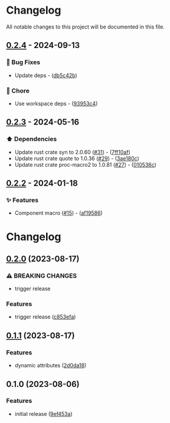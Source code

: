 # Changelog

All notable changes to this project will be documented in this file.

## [0.2.4](https://github.com/YoloDev/rstml-component/compare/0.2.3..0.2.4) - 2024-09-13

### 🐛 Bug Fixes

- Update deps - ([db5c42b](https://github.com/YoloDev/rstml-component/commit/db5c42b7eefbebe50c1d22d7266ee4db95cd46e8))

### 🔨 Chore

- Use workspace deps - ([93953c4](https://github.com/YoloDev/rstml-component/commit/93953c43c0057d3f9907e92c91d86106cebd678e))

## [0.2.3](https://github.com/YoloDev/rstml-component/compare/0.2.2..0.2.3) - 2024-05-16

### ⬆️ Dependencies

- Update rust crate syn to 2.0.60 ([#31](https://github.com/YoloDev/rstml-component/pull/31)) - ([7ff10af](https://github.com/YoloDev/rstml-component/commit/7ff10af7ffa68927f9480dc6aa2329e7161a5aab))
- Update rust crate quote to 1.0.36 ([#29](https://github.com/YoloDev/rstml-component/pull/29)) - ([3ae180c](https://github.com/YoloDev/rstml-component/commit/3ae180cfc5f1595ec39fea6daaf91f1a3f966b62))
- Update rust crate proc-macro2 to 1.0.81 ([#27](https://github.com/YoloDev/rstml-component/pull/27)) - ([010536c](https://github.com/YoloDev/rstml-component/commit/010536c6aa8ae336d0fdc1c166d2c85f326c859e))

## [0.2.2](https://github.com/YoloDev/rstml-component/compare/0.2.0..0.2.2) - 2024-01-18

### ✨ Features

- Component macro ([#15](https://github.com/YoloDev/rstml-component/pull/15)) - ([af19586](https://github.com/YoloDev/rstml-component/commit/af19586a86e0e760b0269d130962b72d904d5a75))

# Changelog

## [0.2.0](https://github.com/YoloDev/rstml-component/compare/rstml-component-macro-v0.1.1...rstml-component-macro-v0.2.0) (2023-08-17)


### ⚠ BREAKING CHANGES

* trigger release

### Features

* trigger release ([c853efa](https://github.com/YoloDev/rstml-component/commit/c853efa95717807f4a074681db771099d9d6f215))

## [0.1.1](https://github.com/YoloDev/rstml-component/compare/rstml-component-macro-v0.1.0...rstml-component-macro-v0.1.1) (2023-08-17)


### Features

* dynamic attributes ([2d0da18](https://github.com/YoloDev/rstml-component/commit/2d0da18727dc7adf43a8bc21f012853deec242e8))

## 0.1.0 (2023-08-06)


### Features

* initial release ([9ef453a](https://github.com/YoloDev/rstml-component/commit/9ef453a6ec51e1093828cfccd6de43d21da7e9e0))
